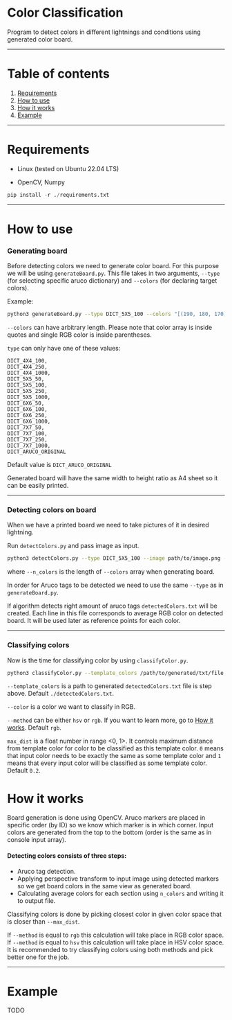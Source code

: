 

# Color Classification

Program to detect colors in different lightnings and conditions using generated color board.

---

# Table of contents

1. [Requirements](#requirements)
2. [How to use](#how-to-use)
3. [How it works](#how-it-works)
5. [Example](#example)


---

# Requirements <a name="requirements"></a>

- Linux (tested on Ubuntu 22.04 LTS)

- OpenCV, Numpy
```python
pip install -r ./requirements.txt
```

---

# How to use <a name="how-to-use"></a>

### Generating board

Before detecting colors we need to generate color board. For this purpose we will be using `generateBoard.py`. This file takes in two arguments, `--type` (for selecting specific aruco dictionary) and `--colors` (for declaring target colors).

Example:
```bash
python3 generateBoard.py --type DICT_5X5_100 --colors "[(190, 180, 170), (23, 24, 25)]"
``` 

`--colors` can have arbitrary length.  Please note that color array is inside quotes and single RGB color is inside parentheses.

`type` can only have one of these values: 

```DICT_4X4_50,
DICT_4X4_100,
DICT_4X4_250,
DICT_4X4_1000,
DICT_5X5_50,
DICT_5X5_100,
DICT_5X5_250,
DICT_5X5_1000,
DICT_6X6_50,
DICT_6X6_100,
DICT_6X6_250,
DICT_6X6_1000,
DICT_7X7_50,
DICT_7X7_100,
DICT_7X7_250,
DICT_7X7_1000,
DICT_ARUCO_ORIGINAL
```
Default value is `DICT_ARUCO_ORIGINAL`

Generated board will have the same width to height ratio as A4 sheet so it can be easily printed.

---

### Detecting colors on board

When we have a printed board we need to take pictures of it in desired lightning.

Run `detectColors.py` and pass image as input.

```bash
python3 detectColors.py --type DICT_5X5_100 --image path/to/image.png --n_colors 2
```

where `--n_colors` is the length of `--colors` array when generating board. 

In order for Aruco tags to be detected we need to use the same `--type` as in `generateBoard.py`.

If algorithm detects right amount of aruco tags `detectedColors.txt` will be created. Each line in this file corresponds to average RGB color on detected board. It will be used later as reference points for each color.

---

### Classifying colors 

Now is the time for classifying color by using `classifyColor.py`.

```bash
python3 classifyColor.py --template_colors /path/to/generated/txt/file.txt --color [67,68,69] --method rgb --max_dist 0.3
``` 

`--template_colors` is a path to generated `detectedColors.txt` file is step above. Default `./detectedColors.txt`.

`--color` is a color we want to classify in RGB.

`--method` can be either `hsv` or `rgb`. If you want to learn more, go to [How it works](#how-it-works). Default `rgb`.

`max_dist` is a float number in range <0, 1>. It controls maximum distance from template color for color to be classified as this template color. `0` means that input color needs to be exactly the same as some template color and `1` means that every input color will be classified as some template color. Default `0.2`.

# How it works <a name="how-it-works"></a>

Board generation is done using OpenCV. Aruco markers are placed in specific order (by ID) so we know which marker is in which corner. Input colors are generated from the top to the bottom (order is the same as in console input array).

#### Detecting colors consists of three steps:
-  Aruco tag detection.
- Applying perspective transform to input image using detected markers so we get board colors in the same view as generated board.
- Calculating average colors for each section using `n_colors` and writing it to output file.

Classifying colors is done by picking closest color in given color space that is closer than `--max_dist`.

If `--method` is equal to `rgb` this calculation will take place in RGB color space. 
If `--method` is equal to `hsv` this calculation will take place in HSV color space. 
It is recommended to try classifying colors using both methods and pick better one for the job.

---

# Example <a name="example"></a>

TODO